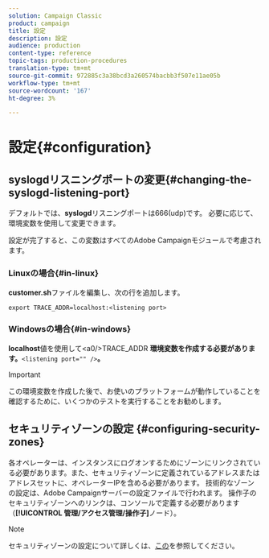 ```yaml
---
solution: Campaign Classic
product: campaign
title: 設定
description: 設定
audience: production
content-type: reference
topic-tags: production-procedures
translation-type: tm+mt
source-git-commit: 972885c3a38bcd3a260574bacbb3f507e11ae05b
workflow-type: tm+mt
source-wordcount: '167'
ht-degree: 3%

---
```



# 設定{#configuration}

## syslogdリスニングポートの変更{#changing-the-syslogd-listening-port}

デフォルトでは、**syslogd**&#x200B;リスニングポートは666(udp)です。 必要に応じて、環境変数を使用して変更できます。

設定が完了すると、この変数はすべてのAdobe Campaignモジュールで考慮されます。

### Linuxの場合{#in-linux}

**customer.sh**&#x200B;ファイルを編集し、次の行を追加します。

```
export TRACE_ADDR=localhost:<listening port>
```

### Windowsの場合{#in-windows}

**localhost**&#x200B;値を使用して&lt;a0/>TRACE_ADDR **環境変数を作成する必要があります。**`<listening port="" />`**。**

>[!IMPORTANT]
>
>この環境変数を作成した後で、お使いのプラットフォームが動作していることを確認するために、いくつかのテストを実行することをお勧めします。

## セキュリティゾーンの設定 {#configuring-security-zones}

各オペレーターは、インスタンスにログオンするためにゾーンにリンクされている必要があります。また、セキュリティゾーンに定義されているアドレスまたはアドレスセットに、オペレーターIPを含める必要があります。 技術的なゾーンの設定は、Adobe Campaignサーバーの設定ファイルで行われます。 操作子のセキュリティゾーンへのリンクは、コンソールで定義する必要があります（**[!UICONTROL 管理/アクセス管理/操作子]**&#x200B;ノード）。

>[!NOTE]
>
>セキュリティゾーンの設定について詳しくは、[この](../../installation/using/configuring-campaign-server.md#defining-security-zones)を参照してください。
